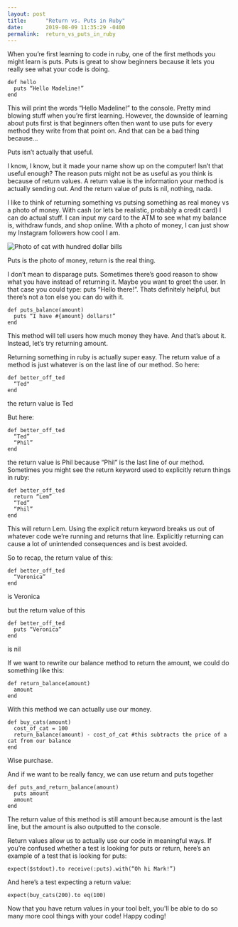 ```yaml
---
layout: post
title:      "Return vs. Puts in Ruby"
date:       2019-08-09 11:35:29 -0400
permalink:  return_vs_puts_in_ruby
---
```



When you’re first learning to code in ruby, one of the first methods you might learn is puts. Puts is great to show beginners because it lets you really see what your code is doing.

```
def hello
  puts “Hello Madeline!”
end
```

This will print the words “Hello Madeline!” to the console. Pretty mind blowing stuff when you’re first learning. However, the downside of learning about puts first is that beginners often then want to use puts for every method they write from that point on. And that can be a bad thing because…

Puts isn’t actually that useful.

I know, I know, but it made your name show up on the computer! Isn’t that useful enough?
The reason puts might not be as useful as you think is because of return values. A return value is the information your method is actually sending out. And the return value of puts is nil, nothing, nada. 

I like to think of returning something vs putsing something as real money vs a photo of money. With cash (or lets be realistic, probably a credit card) I can do actual stuff. I can input my card to the ATM to see what my balance is, withdraw funds, and shop online.
With a photo of money, I can just show my Instagram followers how cool I am. 


![Photo of cat with hundred dollar bills](https://i.imgur.com/kgTkpYp.png?1)

Puts is the photo of money, return is the real thing.

I don’t mean to disparage puts. Sometimes there’s good reason to show what you have instead of returning it. Maybe you want to greet the user. In that case you could type: puts “Hello there!”. Thats definitely helpful, but there’s not a ton else you can do with it. 

```
def puts_balance(amount)
  puts “I have #{amount} dollars!”
end
```

This method will tell users how much money they have. And that’s about it.
Instead, let’s try returning amount.

Returning something in ruby is actually super easy. The return value of a method is just whatever is on the last line of our method. So here:

```
def better_off_ted
  “Ted"
end
```

the return value is Ted

But here:

```
def better_off_ted
  “Ted”
  “Phil”
end
```

the return value is Phil because “Phil” is the last line of our method.
Sometimes you might see the return keyword used to explicitly return things in ruby:

```
def better_off_ted
  return “Lem”
  “Ted”
  “Phil”
end
```

This will return Lem. Using the explicit return keyword breaks us out of whatever code we’re running and returns that line. Explicitly returning can cause a lot of unintended consequences and is best avoided. 

So to recap, the return value of this:

```
def better_off_ted
  “Veronica”
end
```

is Veronica

but the return value of this

```
def better_off_ted
  puts “Veronica”
end
```

is nil

If we want to rewrite our balance method to return the amount, we could do something like this:

```
def return_balance(amount)
  amount
end
```

With this method we can actually use our money.

```
def buy_cats(amount)
  cost_of_cat = 100
  return_balance(amount) - cost_of_cat #this subtracts the price of a cat from our balance
end 
```

Wise purchase.


And if we want to be really fancy, we can use return and puts together

```
def puts_and_return_balance(amount)
  puts amount
  amount
end
```

The return value of this method is still amount because amount is the last line, but the amount is also outputted to the console. 

Return values allow us to actually use our code in meaningful ways. If you’re confused whether a test is looking for puts or return, here’s an example of a test that is looking for puts:

`expect($stdout).to receive(:puts).with(“Oh hi Mark!”)`

And here’s a test expecting a return value:

`expect(buy_cats(200).to eq(100)`

Now that you have return values in your tool belt, you'll be able to do so many more cool things with your code! Happy coding!
